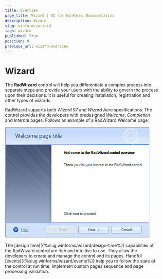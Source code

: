 ```yaml
---
title: Overview
page_title: Wizard | UI for WinForms Documentation
description: Wizard
slug: winforms/wizard
tags: wizard
published: True
position: 0
previous_url: wizard-overview
---
```


# Wizard


The __RadWizard__ control will help you differentiate a complex process into separate steps and provide your users with the ability to govern the process upon their decisions. It is useful for creating  installation, registration and other types of wizards.
        

RadWizard supports both *Wizard 97* and *Wizard Aero* specifications. The control provides the developers with predesigned *Welcome*, *Completion* and *Internal* pages. Follows an example of a RadWizard Welcome page:
        

![wizard-overview](images/wizard-overview.png)

The [design time]({%slug winforms/wizard/design-time%}) capabilities of the RadWizard control are rich and intuitive to use. They allow the developers to create and manage the control and its pages. Handful [events]({%slug winforms/wizard/events%}) help you to follow the state of the control at run time, implement custom pages sequence and page processing validation.
        
